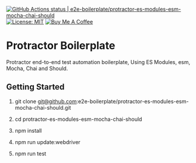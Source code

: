 [![GitHub Actions status | e2e-boilerplate/protractor-es-modules-esm-mocha-chai-should](https://github.com/e2e-boilerplate/protractor-es-modules-esm-mocha-chai-should/workflows/protractor-es-modules-esm-mocha-chai-should/badge.svg)](https://github.com/e2e-boilerplate/protractor-es-modules-esm-mocha-chai-should/actions?workflow=protractor-es-modules-esm-mocha-chai-should) [![License: MIT](https://img.shields.io/badge/License-MIT-yellow.svg)](https://opensource.org/licenses/MIT) [![Buy Me A Coffee](https://img.shields.io/badge/buy-me%20coffee-orange)](https://www.buymeacoffee.com/xgirma)
    
# Protractor Boilerplate
    
Protractor end-to-end test automation boilerplate, Using ES Modules, esm, Mocha, Chai and Should.
    
## Getting Started
    
1. git clone git@github.com:e2e-boilerplate/protractor-es-modules-esm-mocha-chai-should.git
    
2. cd protractor-es-modules-esm-mocha-chai-should
    
3. npm install
    
4. npm run update:webdriver
    
5. npm run test